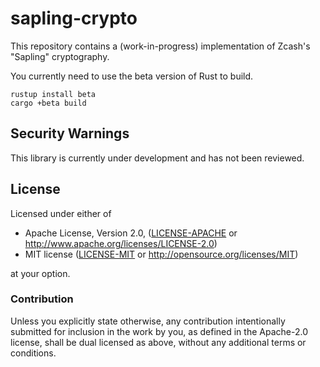 # sapling-crypto

This repository contains a (work-in-progress) implementation of Zcash's "Sapling" cryptography.

You currently need to use the beta version of Rust to build.

```
rustup install beta
cargo +beta build
```

## Security Warnings

This library is currently under development and has not been reviewed.

## License

Licensed under either of

 * Apache License, Version 2.0, ([LICENSE-APACHE](LICENSE-APACHE) or http://www.apache.org/licenses/LICENSE-2.0)
 * MIT license ([LICENSE-MIT](LICENSE-MIT) or http://opensource.org/licenses/MIT)

at your option.

### Contribution

Unless you explicitly state otherwise, any contribution intentionally
submitted for inclusion in the work by you, as defined in the Apache-2.0
license, shall be dual licensed as above, without any additional terms or
conditions.
